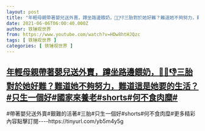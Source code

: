 ```yaml
---
layout: post
title: "年輕母親帶著嬰兒送外賣，蹲坐路邊餵奶，🙈👔👎三胎對於她好難？難道她不夠努力，難道這是她要的生活？#只生一個好#國家來養老#shorts#何不食肉糜#"
date: 2021-06-06T06:00:40.000Z
author: 铁锤观世界
from: https://www.youtube.com/watch?v=HDw8htHJQzc
tags: [ 铁锤观世界 ]
categories: [ 铁锤观世界 ]
---
```

<!--1622959240000-->
[年輕母親帶著嬰兒送外賣，蹲坐路邊餵奶，🙈👔👎三胎對於她好難？難道她不夠努力，難道這是她要的生活？#只生一個好#國家來養老#shorts#何不食肉糜#](https://www.youtube.com/watch?v=HDw8htHJQzc)
------

<div>
#帶著嬰兒送外賣#艱難的活著#三胎#只生一個好#shorts#何不食肉糜#更多精彩內容點擊訂閱----https://tinyurl.com/yb5m4y5g
</div>
